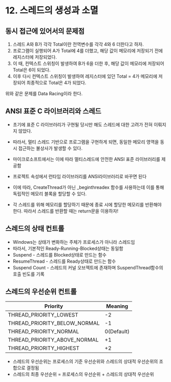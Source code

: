 # 12. 스레드의 생성과 소멸

## 동시 접근에 있어서의 문제점

1. 스레드 A와 B가 각각 Total이란 전역변수를 각각 4와 6 더한다고 하자.
2. 프로그램이 실행되어 A가 Total에 4를 더했고, 해당 값이 메모리에 저장되기 전에 레지스터에 저장되었다.
3. 이 때, 컨텍스트 스위칭이 발생하여 B가 6을 더한 후, 해당 값이 메모리에 저장되어 Total은 6이 되었다.
4. 이후 다시 컨텍스트 스위칭이 발생하여 레지스터에 있던 Total = 4가 메모리에 저장되어 최종적으로 Total은 4가 되었다.

위와 같은 문제를 Data Racing이라 한다.



## ANSI 표준 C 라이브러리와 스레드

- 초기에 표준 C 라이브러리가 구현될 당시만 해도 스레드에 대한 고려가 전혀 이뤄지지 않았다.


- 따라서, 멀티 스레드 기반으로 프로그램을 구현하게 되면, 동일한 메모리 영역을 동시 접근하는 불상사가 발생할 수 있다.


- 마이크로소프트에서는 이에 따라 멀티스레드에 안전한 ANSI 표준 라이브러리를 제공함
- 프로젝트 속성에서 런타임 라이브러리를 ANSI라이브러리로 바꾸면 된다
- 이에 따라, CreateThread가 아닌 _beginthreadex 함수를 사용하는데 이를 통해 독립적인 메모리 블록을 할당할 수 있다.
- 각 스레드를 위해 메모리를 할당하기 때문에 종료 시에 할당한 메모리를 반환해야 한다. 따라서 스레드를 반환할 때는 return문을 이용하자!



## 스레드의 상태 컨트롤

- Windows는 상태가 변화하는 주체가 프로세스가 아니라 스레드임
- 따라서, 기본적인 Ready-Running-Blocked상태는 동일함
- Suspend - 스레드를 Blocked상태로 만드는 함수
- ResumeThread - 스레드를 Ready상태로 만드는 함수
- Suspend Count - 스레드의 커널 오브젝트에 존재하며 SuspendThread함수의 호출 빈도를 기록



## 스레드의 우선순위 컨트롤

| Priority                     | Meaning    |
| ---------------------------- | ---------- |
| THREAD_PRIORITY_LOWEST       | -2         |
| THREAD_PRIORITY_BELOW_NORMAL | -1         |
| THREAD_PRIORITY_NORMAL       | 0(Default) |
| THREAD_PRIORITY_ABOVE_NORMAL | +1         |
| THREAD_PRIORITY_HIGHEST      | +2         |

- 스레드의 우선순위는 프로세스의 기준 우선순위와 스레드의 상대적 우선순위의 조합으로 결정됨
- 스레드의 최종 우선순위 = 프로세스의 우선순위 + 스레드의 상대적 우선순위